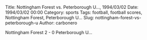 Title: Nottingham Forest vs. Peterborough U…, 1994/03/02
Date: 1994/03/02 00:00
Category: sports
Tags: football, football scores, Nottingham Forest, Peterborough U…
Slug: nottingham-forest-vs-peterborough-u
Author: carbonero


Nottingham Forest 2 - 0 Peterborough U…
